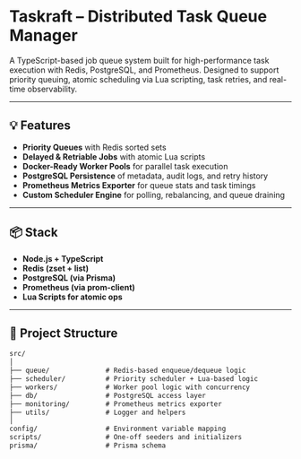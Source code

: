 # Taskraft – Distributed Task Queue Manager

A TypeScript-based job queue system built for high-performance task execution with Redis, PostgreSQL, and Prometheus. Designed to support priority queuing, atomic scheduling via Lua scripting, task retries, and real-time observability.

---

## 💡 Features

- **Priority Queues** with Redis sorted sets
- **Delayed & Retriable Jobs** with atomic Lua scripts
- **Docker-Ready Worker Pools** for parallel task execution
- **PostgreSQL Persistence** of metadata, audit logs, and retry history
- **Prometheus Metrics Exporter** for queue stats and task timings
- **Custom Scheduler Engine** for polling, rebalancing, and queue draining

---

## 📦 Stack

- **Node.js + TypeScript**
- **Redis (zset + list)**
- **PostgreSQL (via Prisma)**
- **Prometheus (via prom-client)**
- **Lua Scripts for atomic ops**

---

## 📁 Project Structure

```txt
src/
│
├── queue/              # Redis-based enqueue/dequeue logic
├── scheduler/          # Priority scheduler + Lua-based logic
├── workers/            # Worker pool logic with concurrency
├── db/                 # PostgreSQL access layer
├── monitoring/         # Prometheus metrics exporter
├── utils/              # Logger and helpers
│
config/                 # Environment variable mapping
scripts/                # One-off seeders and initializers
prisma/                 # Prisma schema
